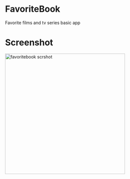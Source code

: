 # FavoriteBook
Favorite films and tv series basic app

# Screenshot
<img width="392" alt="favoritebook scrshot" src="https://user-images.githubusercontent.com/89106601/191801513-11182fa7-42f3-440b-9428-24325d128d56.png">
